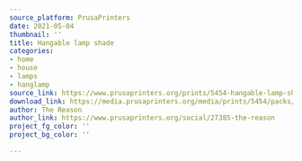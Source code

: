 ```yaml
---
source_platform: PrusaPrinters
date: 2021-05-04
thumbnail: ''
title: Hangable lamp shade
categories:
- home
- house
- lamps
- hanglamp
source_link: https://www.prusaprinters.org/prints/5454-hangable-lamp-shade
download_link: https://media.prusaprinters.org/media/prints/5454/packs/16283_56b4560c-71a5-4c2c-bc9e-0c8f3780a8b6/hangable-lamp-shade-stl.zip#_ga=2.55494827.1048019618.1620083506-1521836024.1614377370
author: The Reason
author_link: https://www.prusaprinters.org/social/27385-the-reason
project_fg_color: ''
project_bg_color: ''

---
```

